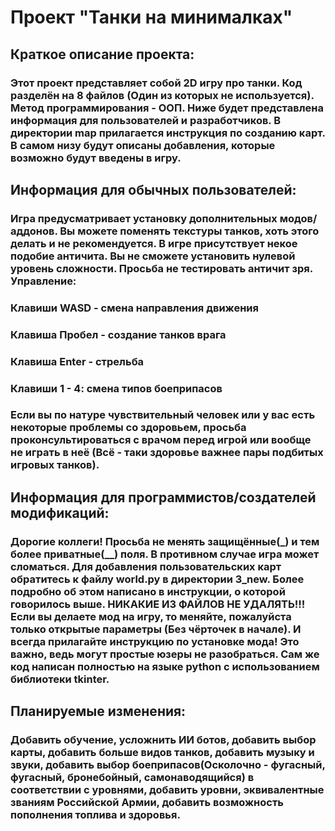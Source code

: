 # Проект "Танки на минималках"
## Краткое описание проекта:
### Этот проект представляет собой 2D игру про танки. Код разделён на 8 файлов (Один из которых не используется). Метод программирования - ООП. Ниже будет представлена информация для пользователей и разработчиков. В директории map прилагается инструкция по созданию карт. В самом низу будут описаны добавления, которые возможно будут введены в игру.
## Информация для обычных пользователей:
### Игра предусматривает установку дополнительных модов/аддонов. Вы можете поменять текстуры танков, хоть этого делать и не рекомендуется. В игре присутствует некое подобие античита. Вы не сможете установить нулевой уровень сложности. Просьба не тестировать античит зря. Управление:
### Клавиши WASD - смена направления движения
### Клавиша Пробел - создание танков врага
### Клавиша Enter - стрельба
### Клавиши 1 - 4: смена типов боеприпасов
### Если вы по натуре чувствительный человек или у вас есть некоторые проблемы со здоровьем, просьба проконсультироваться с врачом перед игрой или вообще не играть в неё (Всё - таки здоровье важнее пары подбитых игровых танков).
## Информация для программистов/создателей модификаций: 
### Дорогие коллеги! Просьба не менять защищённые(_) и тем более приватные(__) поля. В противном случае игра может сломаться. Для добавления пользовательских карт обратитесь к файлу world.py в директории 3_new. Более подробно об этом написано в инструкции, о которой говорилось выше. НИКАКИЕ ИЗ ФАЙЛОВ НЕ УДАЛЯТЬ!!! Если вы делаете мод на игру, то меняйте, пожалуйста только открытые параметры (Без чёрточек в начале). И всегда прилагайте инструкцию по установке мода! Это важно, ведь могут простые юзеры не разобраться. Сам же код написан полностью на языке python c использованием библиотеки tkinter.
## Планируемые изменения:
### Добавить обучение, усложнить ИИ ботов, добавить выбор карты, добавить больше видов танков, добавить музыку и звуки, добавить выбор боеприпасов(Осколочно - фугасный, фугасный, бронебойный, самонаводящийся) в соответствии с уровнями, добавить уровни, эквивалентные званиям Российской Армии, добавить возможность пополнения топлива и здоровья.
